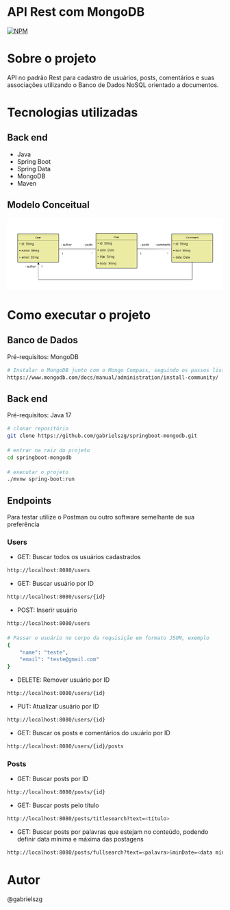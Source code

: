 # API Rest com MongoDB
[![NPM](https://img.shields.io/npm/l/react)](https://github.com/gabrielszg/springboot-mongodb/blob/master/LICENSE) 

# Sobre o projeto

API no padrão Rest para cadastro de usuários, posts, comentários e suas associações utilizando o Banco de Dados NoSQL orientado a documentos. 

# Tecnologias utilizadas
## Back end
- Java
- Spring Boot
- Spring Data
- MongoDB
- Maven

## Modelo Conceitual
![Modelo Conceitual](assets/modelo_conceitual.png)
  
# Como executar o projeto

## Banco de Dados
Pré-requisitos: MongoDB

```bash
# Instalar o MongoDB junto com o Mongo Compass, seguindo os passos listados na documentação
https://www.mongodb.com/docs/manual/administration/install-community/
```

## Back end
Pré-requisitos: Java 17

```bash
# clonar repositório
git clone https://github.com/gabrielszg/springboot-mongodb.git

# entrar na raiz do projeto
cd springboot-mongodb

# executar o projeto
./mvnw spring-boot:run
```

## Endpoints
Para testar utilize o Postman ou outro software semelhante de sua preferência

### Users
- GET: Buscar todos os usuários cadastrados
```bash
http://localhost:8080/users
```
- GET: Buscar usuário por ID
```bash
http://localhost:8080/users/{id}
```
- POST: Inserir usuário
```bash
http://localhost:8080/users

# Passar o usuário no corpo da requisição em formato JSON, exemplo
{
    "name": "teste",
    "email": "teste@gmail.com"
}
```
- DELETE: Remover usuário por ID
```bash
http://localhost:8080/users/{id}
```
- PUT: Atualizar usuário por ID
```bash
http://localhost:8080/users/{id}
```
- GET: Buscar os posts e comentários do usuário por ID
```bash
http://localhost:8080/users/{id}/posts
```

### Posts
- GET: Buscar posts por ID
```bash
http://localhost:8080/posts/{id}
```
- GET: Buscar posts pelo título
```bash
http://localhost:8080/posts/titlesearch?text=<título>
```
- GET: Buscar posts por palavras que estejam no conteúdo, podendo definir data mínima e máxima das postagens
```bash
http://localhost:8080/posts/fullsearch?text=<palavra>&minDate=<data mínima>&maxDate=<data máxima>
```

# Autor

@gabrielszg
